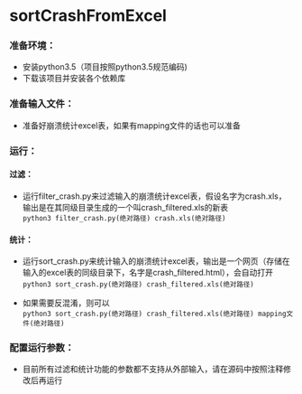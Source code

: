 # sortCrashFromExcel
### 准备环境：
- 安装python3.5（项目按照python3.5规范编码)
- 下载该项目并安装各个依赖库
### 准备输入文件：
- 准备好崩溃统计excel表，如果有mapping文件的话也可以准备
### 运行：
#### 过滤：
- 运行filter_crash.py来过滤输入的崩溃统计excel表，假设名字为crash.xls，输出是在其同级目录生成的一个叫crash_filtered.xls的新表　　
<br>```python3 filter_crash.py(绝对路径) crash.xls(绝对路径)```
#### 统计：
- 运行sort_crash.py来统计输入的崩溃统计excel表，输出是一个网页（存储在输入的excel表的同级目录下，名字是crash_filtered.html），会自动打开
<br>```python3 sort_crash.py(绝对路径) crash_filtered.xls(绝对路径)```　　

- 如果需要反混淆，则可以
<br>```python3 sort_crash.py(绝对路径) crash_filtered.xls(绝对路径) mapping文件(绝对路径)```
### 配置运行参数：
- 目前所有过滤和统计功能的参数都不支持从外部输入，请在源码中按照注释修改后再运行
